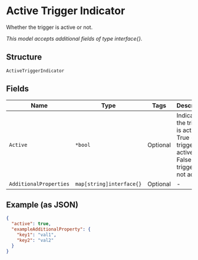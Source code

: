 
# Active Trigger Indicator

Whether the trigger is active or not.

*This model accepts additional fields of type interface{}.*

## Structure

`ActiveTriggerIndicator`

## Fields

| Name | Type | Tags | Description |
|  --- | --- | --- | --- |
| `Active` | `*bool` | Optional | Indicates if the trigger is active<br />True - trigger is active<br />False - trigger is not active. |
| `AdditionalProperties` | `map[string]interface{}` | Optional | - |

## Example (as JSON)

```json
{
  "active": true,
  "exampleAdditionalProperty": {
    "key1": "val1",
    "key2": "val2"
  }
}
```

